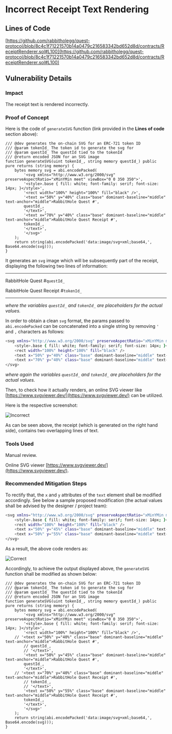 # Incorrect Receipt Text Rendering

## Lines of Code

[https://github.com/rabbitholegg/quest-protocol/blob/8c4c1f71221570b14a0479c216583342bd652d8d/contracts/ReceiptRenderer.sol#L100](https://github.com/rabbitholegg/quest-protocol/blob/8c4c1f71221570b14a0479c216583342bd652d8d/contracts/ReceiptRenderer.sol#L100)

## Vulnerability Details

### Impact

The receipt text is rendered incorrectly.

### Proof of Concept

Here is the code of `generateSVG` function (link provided in the **Lines of code** section above):

```solidity
/// @dev generates the on-chain SVG for an ERC-721 token ID
/// @param tokenId_ The token id to generate the svg for
/// @param questId_ The questId tied to the tokenId
/// @return encoded JSON for an SVG image
function generateSVG(uint tokenId_, string memory questId_) public pure returns (string memory) {
    bytes memory svg = abi.encodePacked(
        '<svg xmlns="http://www.w3.org/2000/svg" preserveAspectRatio="xMinYMin meet" viewBox="0 0 350 350">',
        '<style>.base { fill: white; font-family: serif; font-size: 14px; }</style>',
        '<rect width="100%" height="100%" fill="black" />',
        '<text x="50%" y="40%" class="base" dominant-baseline="middle" text-anchor="middle">RabbitHole Quest #',
        questId_,
        '</text>',
        '<text x="70%" y="40%" class="base" dominant-baseline="middle" text-anchor="middle">RabbitHole Quest Receipt #',
        tokenId_,
        '</text>',
        '</svg>'
    );
    return string(abi.encodePacked('data:image/svg+xml;base64,', Base64.encode(svg)));
}
```

It generates an `svg` image which will be subsequently part of the receipt, displaying the following two lines of information:

---

RabbitHole Quest #`questId_` 

RabbitHole Quest Receipt #`tokenId_` 

---

*where the variables `questId_` and `tokenId_` are placeholders for the actual values.*

In order to obtain a clean `svg` format, the params passed to `abi.encodePacked` can be concatenated into a single string by removing `'` and `,` characters as follows:

```bash
<svg xmlns="http://www.w3.org/2000/svg" preserveAspectRatio="xMinYMin meet" viewBox="0 0 350 350">
	<style>.base { fill: white; font-family: serif; font-size: 14px; }</style>
	<rect width="100%" height="100%" fill="black" />
	<text x="50%" y="40%" class="base" dominant-baseline="middle" text-anchor="middle">RabbitHole Quest #questId_</text>
	<text x="70%" y="40%" class="base" dominant-baseline="middle" text-anchor="middle">RabbitHole Quest Receipt #tokenId_</text>
</svg>
```

*where again the variables `questId_` and `tokenId_` are placeholders for the actual values.*

Then, to check how it actually renders, an online SVG viewer like [https://www.svgviewer.dev/](https://www.svgviewer.dev/) can be utilized.

Here is the respective screenshot:

![Incorrect](https://res.cloudinary.com/enggym/image/upload/v1674806699/C4/Incorrect.jpg)

As can be seen above, the receipt (which is generated on the right hand side), contains two overlapping lines of text.

### Tools Used

Manual review.

Online SVG viewer [https://www.svgviewer.dev/](https://www.svgviewer.dev/).

### Recommended Mitigation Steps

To rectify that, the `x` and `y` attributes of the `text` element shall be modified accordingly. See below a sample proposed modification (the actual values shall be advised by the designer / project team):

```bash
<svg xmlns="http://www.w3.org/2000/svg" preserveAspectRatio="xMinYMin meet" viewBox="0 0 350 350">
	<style>.base { fill: white; font-family: serif; font-size: 14px; }</style>
	<rect width="100%" height="100%" fill="black" />
	<text x="50%" y="45%" class="base" dominant-baseline="middle" text-anchor="middle">RabbitHole Quest #questId_</text>
	<text x="50%" y="55%" class="base" dominant-baseline="middle" text-anchor="middle">RabbitHole Quest Receipt #tokenId_</text>
</svg>
```

As a result, the above code renders as:

![Correct](https://res.cloudinary.com/enggym/image/upload/v1674807280/C4/Correct.jpg)

Accordingly, to achieve the output displayed above, the `generateSVG` function shall be modified as shown below:

```solidity
/// @dev generates the on-chain SVG for an ERC-721 token ID
/// @param tokenId_ The token id to generate the svg for
/// @param questId_ The questId tied to the tokenId
/// @return encoded JSON for an SVG image
function generateSVG(uint tokenId_, string memory questId_) public pure returns (string memory) {
    bytes memory svg = abi.encodePacked(
        '<svg xmlns="http://www.w3.org/2000/svg" preserveAspectRatio="xMinYMin meet" viewBox="0 0 350 350">',
        '<style>.base { fill: white; font-family: serif; font-size: 14px; }</style>',
        '<rect width="100%" height="100%" fill="black" />',
	// '<text x="50%" y="40%" class="base" dominant-baseline="middle" text-anchor="middle">RabbitHole Quest #',
        // questId_,
        // '</text>',
        '<text x="50%" y="45%" class="base" dominant-baseline="middle" text-anchor="middle">RabbitHole Quest #',
        questId_,
        '</text>',
	// '<text x="70%" y="40%" class="base" dominant-baseline="middle" text-anchor="middle">RabbitHole Quest Receipt #',
        // tokenId_,
        // '</text>',
        '<text x="50%" y="55%" class="base" dominant-baseline="middle" text-anchor="middle">RabbitHole Quest Receipt #',
        tokenId_,
        '</text>',
        '</svg>'
    );
    return string(abi.encodePacked('data:image/svg+xml;base64,', Base64.encode(svg)));
}
```